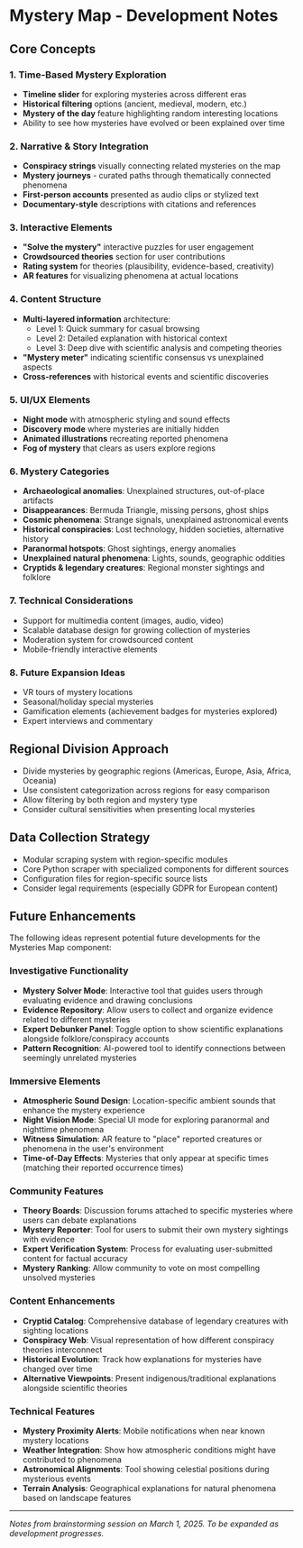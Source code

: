 # Mystery Map - Development Notes

## Core Concepts

### 1. Time-Based Mystery Exploration
- **Timeline slider** for exploring mysteries across different eras
- **Historical filtering** options (ancient, medieval, modern, etc.)
- **Mystery of the day** feature highlighting random interesting locations
- Ability to see how mysteries have evolved or been explained over time

### 2. Narrative & Story Integration
- **Conspiracy strings** visually connecting related mysteries on the map
- **Mystery journeys** - curated paths through thematically connected phenomena
- **First-person accounts** presented as audio clips or stylized text
- **Documentary-style** descriptions with citations and references

### 3. Interactive Elements
- **"Solve the mystery"** interactive puzzles for user engagement
- **Crowdsourced theories** section for user contributions
- **Rating system** for theories (plausibility, evidence-based, creativity)
- **AR features** for visualizing phenomena at actual locations

### 4. Content Structure
- **Multi-layered information** architecture:
  - Level 1: Quick summary for casual browsing
  - Level 2: Detailed explanation with historical context
  - Level 3: Deep dive with scientific analysis and competing theories
- **"Mystery meter"** indicating scientific consensus vs unexplained aspects
- **Cross-references** with historical events and scientific discoveries

### 5. UI/UX Elements
- **Night mode** with atmospheric styling and sound effects
- **Discovery mode** where mysteries are initially hidden
- **Animated illustrations** recreating reported phenomena
- **Fog of mystery** that clears as users explore regions

### 6. Mystery Categories
- **Archaeological anomalies**: Unexplained structures, out-of-place artifacts
- **Disappearances**: Bermuda Triangle, missing persons, ghost ships
- **Cosmic phenomena**: Strange signals, unexplained astronomical events
- **Historical conspiracies**: Lost technology, hidden societies, alternative history
- **Paranormal hotspots**: Ghost sightings, energy anomalies
- **Unexplained natural phenomena**: Lights, sounds, geographic oddities
- **Cryptids & legendary creatures**: Regional monster sightings and folklore

### 7. Technical Considerations
- Support for multimedia content (images, audio, video)
- Scalable database design for growing collection of mysteries
- Moderation system for crowdsourced content
- Mobile-friendly interactive elements

### 8. Future Expansion Ideas
- VR tours of mystery locations
- Seasonal/holiday special mysteries
- Gamification elements (achievement badges for mysteries explored)
- Expert interviews and commentary

## Regional Division Approach
- Divide mysteries by geographic regions (Americas, Europe, Asia, Africa, Oceania)
- Use consistent categorization across regions for easy comparison
- Allow filtering by both region and mystery type
- Consider cultural sensitivities when presenting local mysteries

## Data Collection Strategy
- Modular scraping system with region-specific modules
- Core Python scraper with specialized components for different sources
- Configuration files for region-specific source lists
- Consider legal requirements (especially GDPR for European content)

## Future Enhancements

The following ideas represent potential future developments for the Mysteries Map component:

### Investigative Functionality
- **Mystery Solver Mode**: Interactive tool that guides users through evaluating evidence and drawing conclusions
- **Evidence Repository**: Allow users to collect and organize evidence related to different mysteries
- **Expert Debunker Panel**: Toggle option to show scientific explanations alongside folklore/conspiracy accounts
- **Pattern Recognition**: AI-powered tool to identify connections between seemingly unrelated mysteries

### Immersive Elements
- **Atmospheric Sound Design**: Location-specific ambient sounds that enhance the mystery experience
- **Night Vision Mode**: Special UI mode for exploring paranormal and nighttime phenomena
- **Witness Simulation**: AR feature to "place" reported creatures or phenomena in the user's environment
- **Time-of-Day Effects**: Mysteries that only appear at specific times (matching their reported occurrence times)

### Community Features
- **Theory Boards**: Discussion forums attached to specific mysteries where users can debate explanations
- **Mystery Reporter**: Tool for users to submit their own mystery sightings with evidence
- **Expert Verification System**: Process for evaluating user-submitted content for factual accuracy
- **Mystery Ranking**: Allow community to vote on most compelling unsolved mysteries

### Content Enhancements
- **Cryptid Catalog**: Comprehensive database of legendary creatures with sighting locations
- **Conspiracy Web**: Visual representation of how different conspiracy theories interconnect
- **Historical Evolution**: Track how explanations for mysteries have changed over time
- **Alternative Viewpoints**: Present indigenous/traditional explanations alongside scientific theories

### Technical Features
- **Mystery Proximity Alerts**: Mobile notifications when near known mystery locations
- **Weather Integration**: Show how atmospheric conditions might have contributed to phenomena
- **Astronomical Alignments**: Tool showing celestial positions during mysterious events
- **Terrain Analysis**: Geographical explanations for natural phenomena based on landscape features

---

*Notes from brainstorming session on March 1, 2025. To be expanded as development progresses.* 